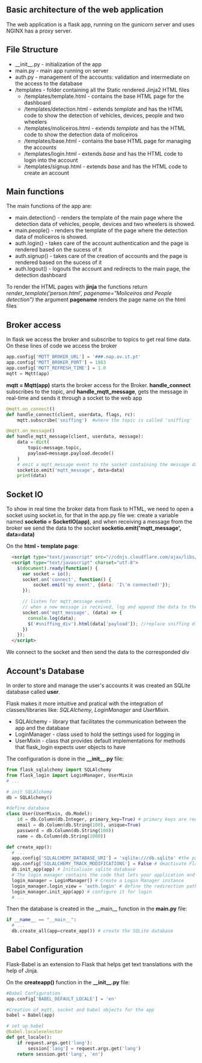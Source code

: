 ## Basic architecture of the web application
The web application is a flask app, running on the gunicorn server and uses NGINX has a proxy server.

## File Structure
- \_\_init\_\_.py - initialization of the app
- main.py - main app running on server
- auth.py - management of the accounts: validation and intermediate on the access to the database
- /templates - folder containing all the Static rendered Jinja2 HTML files
  - /templates/template.html - contains the base HTML page for the dashboard
  - /templates/detection.html - extends _template_ and has the HTML code to show the detection of vehicles, devices, people and two wheelers
  - /templates/moliceiros.html - extends _template_ and has the HTML code to show the detection data of moliceiros
  - /templates/base.html - contains the base HTML page for managing the accounts
  - /templates/login.html - extends _base_ and has the HTML code to login into the account
  - /templates/signup.html - extends _base_ and has the HTML code to create an account


## Main functions
The main functions of the app are:
 - main.detection() - renders the template of the main page where the detection data of vehicles, people, devices and two wheelers is showed.
 - main.people() - renders the template of the page where the detection data of moliceiros is showed.
 - auth.login() - takes care of the account authentication and the page is rendered based on the sucess of it
 - auth.signup() - takes care of the creation of accounts and the page is rendered based on the sucess of it
 - auth.logout() - logouts the account and redirects to the main page, the detection dashboard

To render the HTML pages with **jinja** the functions return *render_template('person.html', pagename="Moliceiros and People detection")* the argument **pagename** renders the page name on the html files

## Broker access
In flask we access the broker and subscribe to topics to get real time data. On these lines of code we access the broker
```python
app.config['MQTT_BROKER_URL'] = '###.nap.av.it.pt'
app.config['MQTT_BROKER_PORT'] = 1883
app.config['MQTT_REFRESH_TIME'] = 1.0
mqtt = Mqtt(app)
```

**mqtt = Mqtt(app)** starts the broker access for the Broker.
**handle_connect** subscribes to the topic, and **handle_mqtt_message**, gets the message in real-time and sends it through a socket to the web app
```python
@mqtt.on_connect()
def handle_connect(client, userdata, flags, rc):
    mqtt.subscribe('sniffing')  #where the topic is called 'sniffing'

@mqtt.on_message()
def handle_mqtt_message(client, userdata, message):
    data = dict(
        topic=message.topic,
        payload=message.payload.decode()
    )
    # emit a mqtt_message event to the socket containing the message data
    socketio.emit('mqtt_message', data=data)
    print(data)
```

## Socket IO
To show in real time the broker data from flask to HTML, we need to open a socket using socket.io, for that in the app.py file we:
create a variable named **socketio = SocketIO(app)**, and when receiving a message from the broker we send the data to the socket **socketio.emit('mqtt_message', data=data)**

On the **html - template page**:

```html
  <script type="text/javascript" src="//cdnjs.cloudflare.com/ajax/libs/socket.io/4.0.1/socket.io.min.js"></script>
  <script type="text/javascript" charset="utf-8">
    $(document).ready(function() {
      var socket = io();
      socket.on('connect', function() {
          socket.emit('my event', {data: 'I\'m connected!'});
      });

      // listen for mqtt_message events
      // when a new message is received, log and append the data to the page
      socket.on('mqtt_message', (data) => {
        console.log(data);
        $('#sniffing_div').html(data['payload']); //replace sniffing div
      })
    });
  </script>
```
We connect to the socket and then send the data to the corresponded div

## Account's Database
In order to store and manage the user's accounts it was created an SQLite database called __user__.

Flask makes it more intuitive and pratical with the integration of classes/libraries like: _SQLAlchemy_, _LoginManager_ and _UserMixin_.

- SQLAlchemy - library that facilitates the communication between the app and the database
- LoginManager - class used to hold the settings used for logging in
- UserMixin - class that provides default implementations for methods that flask_login expects user objects to have

The configuration is done in the **\_\_init\_\_.py** file:
```python
from flask_sqlalchemy import SQLAlchemy
from flask_login import LoginManager, UserMixin
# ...

# init SQLAlchemy
db = SQLAlchemy()

#define database
class User(UserMixin, db.Model):
    id = db.Column(db.Integer, primary_key=True) # primary keys are required by SQLAlchemy
    email = db.Column(db.String(100), unique=True)
    password = db.Column(db.String(100))
    name = db.Column(db.String(1000))

def create_app():
  # ...
  app.config['SQLALCHEMY_DATABASE_URI'] = 'sqlite:///db.sqlite' #the path to the SQLite database file 
  app.config['SQLALCHEMY_TRACK_MODIFICATIONS'] = False # deactivate Flask-SQLAlchemy track modifications
  db.init_app(app) # Initialiaze sqlite database
  # The login manager contains the code that lets your application and Flask-Login work together
  login_manager = LoginManager() # Create a Login Manager instance
  login_manager.login_view = 'auth.login' # define the redirection path when login required and we attempt to access without being logged in
  login_manager.init_app(app) # configure it for login
  # ...

```
Then the database is created in the \_\_main\_\_ function in the __main.py__ file:
```python
if __name__ == "__main__":
  # ...
  db.create_all(app=create_app()) # create the SQLite database
```
## Babel Configuration
Flask-Babel is an extension to Flask that helps get text translations with the help of Jinja.

On the **createapp()** function in the **\_\_init\_\_.py** file:
```python
#Babel Configuration
app.config['BABEL_DEFAULT_LOCALE'] = 'en'  

#Creation of mqtt, socket and babel objects for the app
babel = Babel(app)

# set up babel
@babel.localeselector
def get_locale():
    if request.args.get('lang'):
        session['lang'] = request.args.get('lang')
    return session.get('lang', 'en')
```